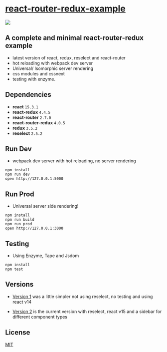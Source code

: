 # [react-router-redux-example](https://github.com/StevenIseki/react-router-redux-example)

![](https://raw.githubusercontent.com/StevenIseki/react-router-redux-example/master/public/screenshot.png)

## A complete and minimal react-router-redux example

- latest version of react, redux, reselect and react-router
- hot reloading with webpack dev server
- Universal/ Isomorphic server rendering
- css modules and cssnext
- testing with enzyme.

## Dependencies

* **react** `15.3.1`
* **react-redux** `4.4.5`
* **react-router** `2.7.0`
* **react-router-redux** `4.0.5`
* **redux** `3.5.2`
* **reselect** `2.5.2`

## Run Dev

* webpack dev server with hot reloading, no server rendering

```
npm install
npm run dev
open http://127.0.0.1:5000
```

## Run Prod

* Universal server side rendering!

```
npm install
npm run build
npm run prod
open http://127.0.0.1:3000
```

## Testing

* Using Enzyme, Tape and Jsdom

```
npm install
npm test
```

## Versions

- [Version 1](https://github.com/StevenIseki/react-router-redux-example/tree/v1) was a little simpler not using reselect, no testing and using react v14

- [Version 2](https://github.com/StevenIseki/react-router-redux-example) is the current version with reselect, react v15 and a sidebar for different component types


## License

[MIT](http://isekivacenz.mit-license.org/)
